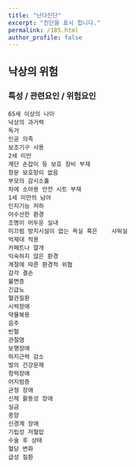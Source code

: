 ```yaml
---
title: "난다진단"
excerpt: "진단을 표시 합니다."
permalink: /185.html
author_profile: false
---
```

## 낙상의 위험



### 특성 / 관련요인 / 위험요인

>   

    65세 이상의 나이
    낙상의 과거력
    독거
    인공 의족
    보조기구 사용
    2세 미만
    계단 손잡이 등 보호 장비 부재
    창문 보호망이 없음
    부모의 감시소홀
    차에 소아용 안전 시트 부재
    1세 미만의 남아
    인지기능 저하
    어수선한 환경
    조명이 어두운 실내
    미끄럼 방지시설이 없는 욕실 혹은    샤워실
    억제대 적용
    카페트나 깔개
    익숙하지 않은 환경
    계절에 따른 환경적 위협
    감각 결손
    불면증
    긴급뇨
    혈관질환
    시력장애
    약물복용
    음주
    빈혈
    관절염
    보행장애
    하지근력 감소
    발의 건강문제
    청력장애
    어지럼증
    균형 장애
    신체 활동성 장애
    실금
    종양
    신경계 장애
    기립성 저혈압
    수술 후 상태
    혈당 변화
    급성 질환
